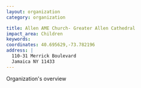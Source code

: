 ```yaml
---
layout: organization
category: organization

title: Allen AME Church- Greater Allen Cathedral
impact_area: Children
keywords: 
coordinates: 40.695629,-73.782196
address: |
  110-31 Merrick Boulevard
  Jamaica NY 11433
---
```

Organization's overview
